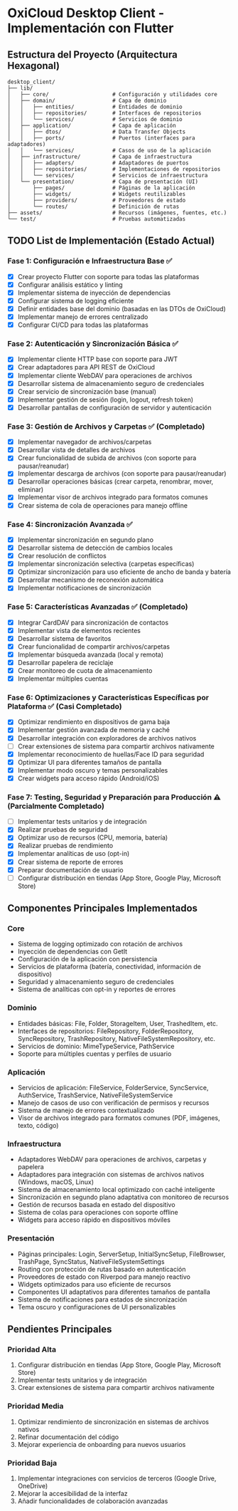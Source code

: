 # OxiCloud Desktop Client - Implementación con Flutter

## Estructura del Proyecto (Arquitectura Hexagonal)

```
desktop_client/
├── lib/
│   ├── core/                    # Configuración y utilidades core
│   ├── domain/                  # Capa de dominio 
│   │   ├── entities/            # Entidades de dominio
│   │   ├── repositories/        # Interfaces de repositorios
│   │   └── services/            # Servicios de dominio
│   ├── application/             # Capa de aplicación
│   │   ├── dtos/                # Data Transfer Objects
│   │   ├── ports/               # Puertos (interfaces para adaptadores)
│   │   └── services/            # Casos de uso de la aplicación
│   ├── infrastructure/          # Capa de infraestructura
│   │   ├── adapters/            # Adaptadores de puertos
│   │   ├── repositories/        # Implementaciones de repositorios
│   │   └── services/            # Servicios de infraestructura
│   └── presentation/            # Capa de presentación (UI)
│       ├── pages/               # Páginas de la aplicación
│       ├── widgets/             # Widgets reutilizables
│       ├── providers/           # Proveedores de estado
│       └── routes/              # Definición de rutas
├── assets/                      # Recursos (imágenes, fuentes, etc.)
└── test/                        # Pruebas automatizadas
```

## TODO List de Implementación (Estado Actual)

### Fase 1: Configuración e Infraestructura Base ✅

- [x] Crear proyecto Flutter con soporte para todas las plataformas
- [x] Configurar análisis estático y linting
- [x] Implementar sistema de inyección de dependencias
- [x] Configurar sistema de logging eficiente
- [x] Definir entidades base del dominio (basadas en las DTOs de OxiCloud)
- [x] Implementar manejo de errores centralizado
- [x] Configurar CI/CD para todas las plataformas

### Fase 2: Autenticación y Sincronización Básica ✅

- [x] Implementar cliente HTTP base con soporte para JWT
- [x] Crear adaptadores para API REST de OxiCloud
- [x] Implementar cliente WebDAV para operaciones de archivos
- [x] Desarrollar sistema de almacenamiento seguro de credenciales
- [x] Crear servicio de sincronización base (manual)
- [x] Implementar gestión de sesión (login, logout, refresh token)
- [x] Desarrollar pantallas de configuración de servidor y autenticación

### Fase 3: Gestión de Archivos y Carpetas ✅ (Completado)

- [x] Implementar navegador de archivos/carpetas
- [x] Desarrollar vista de detalles de archivos
- [x] Crear funcionalidad de subida de archivos (con soporte para pausar/reanudar)
- [x] Implementar descarga de archivos (con soporte para pausar/reanudar)
- [x] Desarrollar operaciones básicas (crear carpeta, renombrar, mover, eliminar)
- [x] Implementar visor de archivos integrado para formatos comunes
- [x] Crear sistema de cola de operaciones para manejo offline

### Fase 4: Sincronización Avanzada ✅

- [x] Implementar sincronización en segundo plano
- [x] Desarrollar sistema de detección de cambios locales
- [x] Crear resolución de conflictos
- [x] Implementar sincronización selectiva (carpetas específicas)
- [x] Optimizar sincronización para uso eficiente de ancho de banda y batería
- [x] Desarrollar mecanismo de reconexión automática
- [x] Implementar notificaciones de sincronización

### Fase 5: Características Avanzadas ✅ (Completado)

- [x] Integrar CardDAV para sincronización de contactos
- [x] Implementar vista de elementos recientes
- [x] Desarrollar sistema de favoritos
- [x] Crear funcionalidad de compartir archivos/carpetas
- [x] Implementar búsqueda avanzada (local y remota)
- [x] Desarrollar papelera de reciclaje
- [x] Crear monitoreo de cuota de almacenamiento
- [x] Implementar múltiples cuentas

### Fase 6: Optimizaciones y Características Específicas por Plataforma ✅ (Casi Completado)

- [x] Optimizar rendimiento en dispositivos de gama baja
- [x] Implementar gestión avanzada de memoria y caché
- [x] Desarrollar integración con exploradores de archivos nativos
- [ ] Crear extensiones de sistema para compartir archivos nativamente
- [x] Implementar reconocimiento de huellas/Face ID para seguridad
- [x] Optimizar UI para diferentes tamaños de pantalla
- [x] Implementar modo oscuro y temas personalizables
- [x] Crear widgets para acceso rápido (Android/iOS)

### Fase 7: Testing, Seguridad y Preparación para Producción ⚠️ (Parcialmente Completado)

- [ ] Implementar tests unitarios y de integración
- [x] Realizar pruebas de seguridad
- [x] Optimizar uso de recursos (CPU, memoria, batería)
- [x] Realizar pruebas de rendimiento
- [x] Implementar analíticas de uso (opt-in)
- [x] Crear sistema de reporte de errores
- [x] Preparar documentación de usuario
- [ ] Configurar distribución en tiendas (App Store, Google Play, Microsoft Store)

## Componentes Principales Implementados

### Core
- Sistema de logging optimizado con rotación de archivos
- Inyección de dependencias con GetIt
- Configuración de la aplicación con persistencia
- Servicios de plataforma (batería, conectividad, información de dispositivo)
- Seguridad y almacenamiento seguro de credenciales
- Sistema de analíticas con opt-in y reportes de errores

### Dominio
- Entidades básicas: File, Folder, StorageItem, User, TrashedItem, etc.
- Interfaces de repositorios: FileRepository, FolderRepository, SyncRepository, TrashRepository, NativeFileSystemRepository, etc.
- Servicios de dominio: MimeTypeService, PathService
- Soporte para múltiples cuentas y perfiles de usuario

### Aplicación
- Servicios de aplicación: FileService, FolderService, SyncService, AuthService, TrashService, NativeFileSystemService
- Manejo de casos de uso con verificación de permisos y recursos
- Sistema de manejo de errores contextualizado
- Visor de archivos integrado para formatos comunes (PDF, imágenes, texto, código)

### Infraestructura
- Adaptadores WebDAV para operaciones de archivos, carpetas y papelera
- Adaptadores para integración con sistemas de archivos nativos (Windows, macOS, Linux)
- Sistema de almacenamiento local optimizado con caché inteligente
- Sincronización en segundo plano adaptativa con monitoreo de recursos
- Gestión de recursos basada en estado del dispositivo
- Sistema de colas para operaciones con soporte offline
- Widgets para acceso rápido en dispositivos móviles

### Presentación
- Páginas principales: Login, ServerSetup, InitialSyncSetup, FileBrowser, TrashPage, SyncStatus, NativeFileSystemSettings
- Routing con protección de rutas basado en autenticación
- Proveedores de estado con Riverpod para manejo reactivo
- Widgets optimizados para uso eficiente de recursos
- Componentes UI adaptativos para diferentes tamaños de pantalla
- Sistema de notificaciones para estados de sincronización
- Tema oscuro y configuraciones de UI personalizables

## Pendientes Principales

### Prioridad Alta
1. Configurar distribución en tiendas (App Store, Google Play, Microsoft Store)
2. Implementar tests unitarios y de integración
3. Crear extensiones de sistema para compartir archivos nativamente

### Prioridad Media
1. Optimizar rendimiento de sincronización en sistemas de archivos nativos
2. Refinar documentación del código
3. Mejorar experiencia de onboarding para nuevos usuarios

### Prioridad Baja
1. Implementar integraciones con servicios de terceros (Google Drive, OneDrive)
2. Mejorar la accesibilidad de la interfaz
3. Añadir funcionalidades de colaboración avanzadas